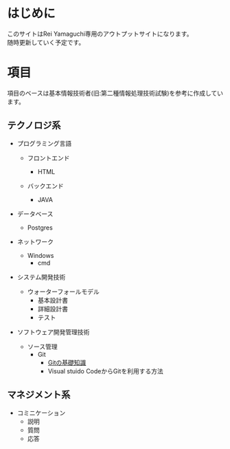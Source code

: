 # はじめに

このサイトはRei Yamaguchi専用のアウトプットサイトになります。  
随時更新していく予定です。

# 項目

項目のベースは基本情報技術者(旧:第二種情報処理技術試験)を参考に作成しています。


## テクノロジ系

- プログラミング言語
    - フロントエンド
        - HTML
   
    - バックエンド
        - JAVA

- データベース
    - Postgres

- ネットワーク
    - Windows
        - cmd

- システム開発技術
    - ウォーターフォールモデル
        - 基本設計書
        - 詳細設計書
        - テスト

- ソフトウェア開発管理技術
    - ソース管理
        - Git
            - [Gitの基礎知識](./gitbase.md)
            - Visual stuido CodeからGitを利用する方法        


## マネジメント系

- コミニケーション
  - 説明
  - 質問
  - 応答